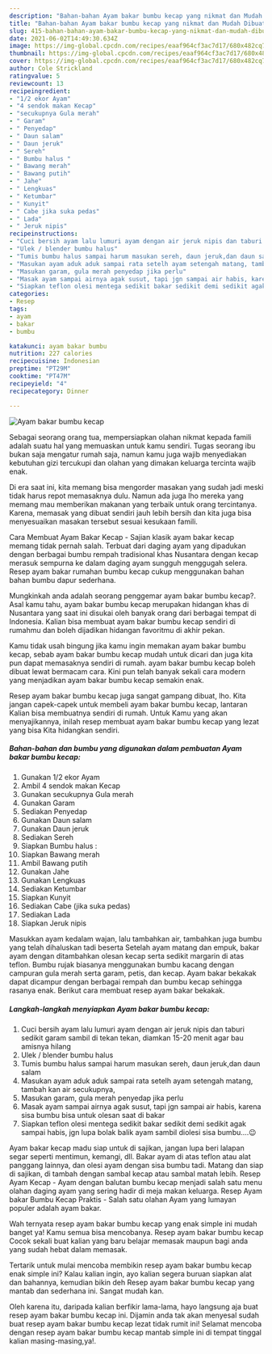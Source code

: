 ```yaml
---
description: "Bahan-bahan Ayam bakar bumbu kecap yang nikmat dan Mudah Dibuat"
title: "Bahan-bahan Ayam bakar bumbu kecap yang nikmat dan Mudah Dibuat"
slug: 415-bahan-bahan-ayam-bakar-bumbu-kecap-yang-nikmat-dan-mudah-dibuat
date: 2021-06-02T14:49:30.634Z
image: https://img-global.cpcdn.com/recipes/eaaf964cf3ac7d17/680x482cq70/ayam-bakar-bumbu-kecap-foto-resep-utama.jpg
thumbnail: https://img-global.cpcdn.com/recipes/eaaf964cf3ac7d17/680x482cq70/ayam-bakar-bumbu-kecap-foto-resep-utama.jpg
cover: https://img-global.cpcdn.com/recipes/eaaf964cf3ac7d17/680x482cq70/ayam-bakar-bumbu-kecap-foto-resep-utama.jpg
author: Cole Strickland
ratingvalue: 5
reviewcount: 13
recipeingredient:
- "1/2 ekor Ayam"
- "4 sendok makan Kecap"
- "secukupnya Gula merah"
- " Garam"
- " Penyedap"
- " Daun salam"
- " Daun jeruk"
- " Sereh"
- " Bumbu halus "
- " Bawang merah"
- " Bawang putih"
- " Jahe"
- " Lengkuas"
- " Ketumbar"
- " Kunyit"
- " Cabe jika suka pedas"
- " Lada"
- " Jeruk nipis"
recipeinstructions:
- "Cuci bersih ayam lalu lumuri ayam dengan air jeruk nipis dan taburi sedikit garam sambil di tekan tekan, diamkan 15-20 menit agar bau amisnya hilang"
- "Ulek / blender bumbu halus"
- "Tumis bumbu halus sampai harum masukan sereh, daun jeruk,dan daun salam"
- "Masukan ayam aduk aduk sampai rata setelh ayam setengah matang, tambah kan air secukupnya,"
- "Masukan garam, gula merah penyedap jika perlu"
- "Masak ayam sampai airnya agak susut, tapi jgn sampai air habis, karena sisa bumbu bisa untuk olesan saat di bakar"
- "Siapkan teflon olesi mentega sedikit bakar sedikit demi sedikit agak sampai habis, jgn lupa bolak balik ayam sambil diolesi sisa bumbu....😉"
categories:
- Resep
tags:
- ayam
- bakar
- bumbu

katakunci: ayam bakar bumbu 
nutrition: 227 calories
recipecuisine: Indonesian
preptime: "PT29M"
cooktime: "PT47M"
recipeyield: "4"
recipecategory: Dinner

---
```



![Ayam bakar bumbu kecap](https://img-global.cpcdn.com/recipes/eaaf964cf3ac7d17/680x482cq70/ayam-bakar-bumbu-kecap-foto-resep-utama.jpg)

Sebagai seorang orang tua, mempersiapkan olahan nikmat kepada famili adalah suatu hal yang memuaskan untuk kamu sendiri. Tugas seorang ibu bukan saja mengatur rumah saja, namun kamu juga wajib menyediakan kebutuhan gizi tercukupi dan olahan yang dimakan keluarga tercinta wajib enak.

Di era  saat ini, kita memang bisa mengorder masakan yang sudah jadi meski tidak harus repot memasaknya dulu. Namun ada juga lho mereka yang memang mau memberikan makanan yang terbaik untuk orang tercintanya. Karena, memasak yang dibuat sendiri jauh lebih bersih dan kita juga bisa menyesuaikan masakan tersebut sesuai kesukaan famili. 

Cara Membuat Ayam Bakar Kecap - Sajian klasik ayam bakar kecap memang tidak pernah salah. Terbuat dari daging ayam yang dipadukan dengan berbagai bumbu rempah tradisional khas Nusantara dengan kecap merasuk sempurna ke dalam daging ayam sungguh menggugah selera. Resep ayam bakar rumahan bumbu kecap cukup menggunakan bahan bahan bumbu dapur sederhana.

Mungkinkah anda adalah seorang penggemar ayam bakar bumbu kecap?. Asal kamu tahu, ayam bakar bumbu kecap merupakan hidangan khas di Nusantara yang saat ini disukai oleh banyak orang dari berbagai tempat di Indonesia. Kalian bisa membuat ayam bakar bumbu kecap sendiri di rumahmu dan boleh dijadikan hidangan favoritmu di akhir pekan.

Kamu tidak usah bingung jika kamu ingin memakan ayam bakar bumbu kecap, sebab ayam bakar bumbu kecap mudah untuk dicari dan juga kita pun dapat memasaknya sendiri di rumah. ayam bakar bumbu kecap boleh dibuat lewat bermacam cara. Kini pun telah banyak sekali cara modern yang menjadikan ayam bakar bumbu kecap semakin enak.

Resep ayam bakar bumbu kecap juga sangat gampang dibuat, lho. Kita jangan capek-capek untuk membeli ayam bakar bumbu kecap, lantaran Kalian bisa membuatnya sendiri di rumah. Untuk Kamu yang akan menyajikannya, inilah resep membuat ayam bakar bumbu kecap yang lezat yang bisa Kita hidangkan sendiri.

<!--inarticleads1-->

##### Bahan-bahan dan bumbu yang digunakan dalam pembuatan Ayam bakar bumbu kecap:

1. Gunakan 1/2 ekor Ayam
1. Ambil 4 sendok makan Kecap
1. Gunakan secukupnya Gula merah
1. Gunakan  Garam
1. Sediakan  Penyedap
1. Gunakan  Daun salam
1. Gunakan  Daun jeruk
1. Sediakan  Sereh
1. Siapkan  Bumbu halus :
1. Siapkan  Bawang merah
1. Ambil  Bawang putih
1. Gunakan  Jahe
1. Gunakan  Lengkuas
1. Sediakan  Ketumbar
1. Siapkan  Kunyit
1. Sediakan  Cabe (jika suka pedas)
1. Sediakan  Lada
1. Siapkan  Jeruk nipis


Masukkan ayam kedalam wajan, lalu tambahkan air, tambahkan juga bumbu yang telah dihaluskan tadi beserta Setelah ayam matang dan empuk, bakar ayam dengan ditambahkan olesan kecap serta sedikit margarin di atas teflon. Bumbu rujak biasanya menggunakan bumbu kacang dengan campuran gula merah serta garam, petis, dan kecap. Ayam bakar bekakak dapat dicampur dengan berbagai rempah dan bumbu kecap sehingga rasanya enak. Berikut cara membuat resep ayam bakar bekakak. 

<!--inarticleads2-->

##### Langkah-langkah menyiapkan Ayam bakar bumbu kecap:

1. Cuci bersih ayam lalu lumuri ayam dengan air jeruk nipis dan taburi sedikit garam sambil di tekan tekan, diamkan 15-20 menit agar bau amisnya hilang
1. Ulek / blender bumbu halus
1. Tumis bumbu halus sampai harum masukan sereh, daun jeruk,dan daun salam
1. Masukan ayam aduk aduk sampai rata setelh ayam setengah matang, tambah kan air secukupnya,
1. Masukan garam, gula merah penyedap jika perlu
1. Masak ayam sampai airnya agak susut, tapi jgn sampai air habis, karena sisa bumbu bisa untuk olesan saat di bakar
1. Siapkan teflon olesi mentega sedikit bakar sedikit demi sedikit agak sampai habis, jgn lupa bolak balik ayam sambil diolesi sisa bumbu....😉


Ayam bakar kecap madu siap untuk di sajikan, jangan lupa beri lalapan segar seperti mentimun, kemangi, dll. Bakar ayam di atas teflon atau alat panggang lainnya, dan olesi ayam dengan sisa bumbu tadi. Matang dan siap di sajikan, di tambah dengan sambal kecap atau sambal matah lebih. Resep Ayam Kecap - Ayam dengan balutan bumbu kecap menjadi salah satu menu olahan daging ayam yang sering hadir di meja makan keluarga. Resep Ayam bakar Bumbu Kecap Praktis - Salah satu olahan Ayam yang lumayan populer adalah ayam bakar. 

Wah ternyata resep ayam bakar bumbu kecap yang enak simple ini mudah banget ya! Kamu semua bisa mencobanya. Resep ayam bakar bumbu kecap Cocok sekali buat kalian yang baru belajar memasak maupun bagi anda yang sudah hebat dalam memasak.

Tertarik untuk mulai mencoba membikin resep ayam bakar bumbu kecap enak simple ini? Kalau kalian ingin, ayo kalian segera buruan siapkan alat dan bahannya, kemudian bikin deh Resep ayam bakar bumbu kecap yang mantab dan sederhana ini. Sangat mudah kan. 

Oleh karena itu, daripada kalian berfikir lama-lama, hayo langsung aja buat resep ayam bakar bumbu kecap ini. Dijamin anda tak akan menyesal sudah buat resep ayam bakar bumbu kecap lezat tidak rumit ini! Selamat mencoba dengan resep ayam bakar bumbu kecap mantab simple ini di tempat tinggal kalian masing-masing,ya!.

